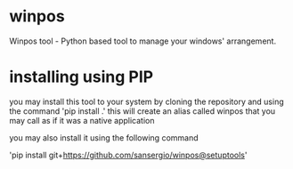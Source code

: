 # winpos
Winpos tool - Python based tool to manage your windows' arrangement.

# installing using PIP
you may install this tool to your system by cloning the repository and using the
command 'pip install .' this will create an alias called winpos that you may call
as if it was a native application

you may also install it using the following command

'pip install git+https://github.com/sansergio/winpos@setuptools'
